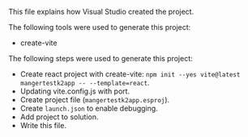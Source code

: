 This file explains how Visual Studio created the project.

The following tools were used to generate this project:
- create-vite

The following steps were used to generate this project:
- Create react project with create-vite: `npm init --yes vite@latest mangertestk2app -- --template=react`.
- Updating vite.config.js with port.
- Create project file (`mangertestk2app.esproj`).
- Create `launch.json` to enable debugging.
- Add project to solution.
- Write this file.
